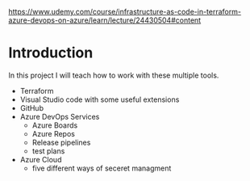 https://www.udemy.com/course/infrastructure-as-code-in-terraform-azure-devops-on-azure/learn/lecture/24430504#content

# **Introduction**

In this project I will teach how to work with these multiple tools.

- Terraform
- Visual Studio code with some useful extensions
- GitHub
- Azure DevOps Services
    - Azure Boards
    - Azure Repos
    - Release pipelines
    - test plans
- Azure Cloud
    - five different ways of seceret managment
      
